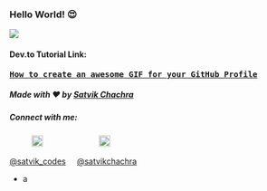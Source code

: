 ### Hello World! 😍

<img src = "https://media.giphy.com/media/mCb6M76Nr88mNf4Iih/giphy.gif">

#### Dev.to Tutorial Link:
<pre><b><a href="https://dev.to/satvikchachra/how-to-add-an-awesome-readme-to-your-github-profile-361n">How to create an awesome GIF for your GitHub Profile</a></b></pre>

##### Made with ❤️ by [Satvik Chachra](https://github.com/satvikchachra)

##### Connect with me: 

&nbsp;&nbsp;&nbsp; &nbsp;&nbsp;&nbsp;&nbsp;&nbsp;
<a href="https://twitter.com/satvik_codes"><img src="https://img.icons8.com/android/24/000000/twitter.png" height="20px" width="20px"/></a>
&nbsp;&nbsp;&nbsp; &nbsp;&nbsp;&nbsp; &nbsp;&nbsp;&nbsp; &nbsp;&nbsp;&nbsp; &nbsp;&nbsp;&nbsp; &nbsp;&nbsp;&nbsp;
<a href="https://www.linkedin.com/in/satvikchachra/"><img src="https://img.icons8.com/android/24/000000/linkedin.png" height="20px" width="20px"/></a>

[@satvik_codes](https://twitter.com/satvik_codes) &nbsp;&nbsp;&nbsp;
[@satvikchachra](https://www.linkedin.com/in/satvikchachra/)
- a
